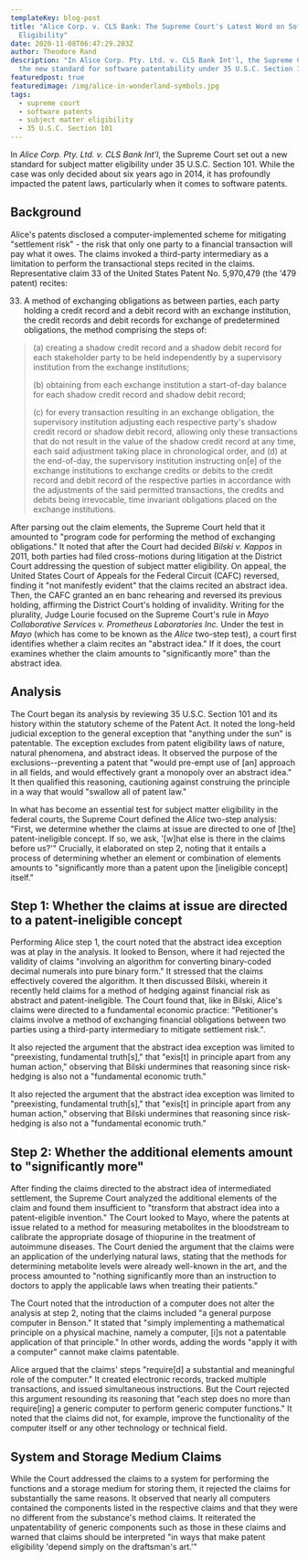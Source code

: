 ```yaml
---
templateKey: blog-post
title: "Alice Corp. v. CLS Bank: The Supreme Court's Latest Word on Software
  Eligibility"
date: 2020-11-08T06:47:29.203Z
author: Theodore Rand
description: "In Alice Corp. Pty. Ltd. v. CLS Bank Int'l, the Supreme Court set
  the new standard for software patentability under 35 U.S.C. Section 101. "
featuredpost: true
featuredimage: /img/alice-in-wonderland-symbols.jpg
tags:
  - supreme court
  - software patents
  - subject matter eligibility
  - 35 U.S.C. Section 101
---
```

In *Alice Corp. Pty. Ltd. v. CLS Bank Int'l*, the Supreme Court set out a new standard for subject matter eligibility under 35 U.S.C. Section 101. While the case was only decided about six years ago in 2014, it has profoundly impacted the patent laws, particularly when it comes to software patents. 

## Background

Alice's patents disclosed a computer-implemented scheme for mitigating "settlement risk" - the risk that only one party to a financial transaction will pay what it owes. The claims invoked a third-party intermediary as a limitation to perform the transactional steps recited in the claims. Representative claim 33 of the United States Patent No. 5,970,479 (the '479 patent) recites:

33. A method of exchanging obligations as between parties, each party holding a credit record and a debit record with an exchange institution, the credit records and debit records for exchange of predetermined obligations, the method comprising the steps of:

> (a) creating a shadow credit record and a shadow debit record for each stakeholder party to be held independently by a supervisory institution from the exchange institutions;
>
> (b) obtaining from each exchange institution a start-of-day balance for each shadow credit record and shadow debit record;
>
> (c) for every transaction resulting in an exchange obligation, the supervisory institution adjusting each respective party's shadow credit record or shadow debit record, allowing only these transactions that do not result in the value of the shadow credit record at any time, each said adjustment taking place in chronological order, and
> (d) at the end-of-day, the supervisory institution instructing on\[e] of the exchange institutions to exchange credits or debits to the credit record and debit record of the respective parties in accordance with the adjustments of the said permitted transactions, the credits and debits being irrevocable, time invariant obligations placed on the exchange institutions.

After parsing out the claim elements, the Supreme Court held that it amounted to "program code for performing the method of exchanging obligations." It noted that after the Court had decided *Bilski v. Kappos* in 2011, both parties had filed cross-motions during litigation at the District Court addressing the question of subject matter eligibility. On appeal, the United States Court of Appeals for the Federal Circuit (CAFC) reversed, finding it "not manifestly evident" that the claims recited an abstract idea. Then, the CAFC granted an en banc rehearing and reversed its previous holding, affirming the District Court's holding of invalidity. Writing for the plurality, Judge Lourie focused on the Supreme Court's rule in *Mayo Collaborative Services v. Prometheus Laboratories Inc.* Under the test in *Mayo* (which has come to be known as the *Alice* two-step test), a court first identifies whether a claim recites an "abstract idea." If it does, the court examines whether the claim amounts to "significantly more" than the abstract idea.

## Analysis

The Court began its analysis by reviewing 35 U.S.C. Section 101 and its history within the statutory scheme of the Patent Act. It noted the long-held judicial exception to the general exception that "anything under the sun" is patentable. The exception excludes from patent eligibility laws of nature, natural phenomena, and abstract ideas. It observed the purpose of the exclusions--preventing a patent that "would pre-empt use of \[an] approach in all fields, and would effectively grant a monopoly over an abstract idea." It then qualified this reasoning, cautioning against construing the principle in a way that would "swallow all of patent law."

In what has become an essential test for subject matter eligibility in the federal courts, the Supreme Court defined the *Alice* two-step analysis: "First, we determine whether the claims at issue are directed to one of \[the] patent-ineligible concept. If so, we ask, '\[w]hat else is there in the claims before us?'" Crucially, it elaborated on step 2, noting that it entails a process of determining whether an element or combination of elements amounts to "significantly more than a patent upon the \[ineligible concept] itself."

## Step 1: Whether the claims at issue are directed to a patent-ineligible concept

Performing Alice step 1, the court noted that the abstract idea exception was at play in the analysis. It looked to Benson, where it had rejected the validity of claims "involving an algorithm for converting binary-coded decimal numerals into pure binary form." It stressed that the claims effectively covered the algorithm. It then discussed Bilski, wherein it recently held claims for a method of hedging against financial risk as abstract and patent-ineligible. The Court found that, like in Bilski, Alice's claims were directed to a fundamental economic practice: "Petitioner's claims involve a method of exchanging financial obligations between two parties using a third-party intermediary to mitigate settlement risk.". 

It also rejected the argument that the abstract idea exception was limited to "preexisting, fundamental truth\[s]," that "exis\[t] in principle apart from any human action," observing that Bilski undermines that reasoning since risk-hedging is also not a "fundamental economic truth."  

It also rejected the argument that the abstract idea exception was limited to "preexisting, fundamental truth\[s]," that "exis\[t] in principle apart from any human action," observing that Bilski undermines that reasoning since risk-hedging is also not a "fundamental economic truth."  

## Step 2: Whether the additional elements amount to "significantly more"

After finding the claims directed to the abstract idea of intermediated settlement, the Supreme Court analyzed the additional elements of the claim and found them insufficient to "transform that abstract idea into a patent-eligible invention." The Court looked to Mayo, where the patents at issue related to a method for measuring metabolites in the bloodstream to calibrate the appropriate dosage of thiopurine in the treatment of autoimmune diseases. The Court denied the argument that the claims were an application of the underlying natural laws, stating that the methods for determining metabolite levels were already well-known in the art, and the process amounted to "nothing significantly more than an instruction to doctors to apply the applicable laws when treating their patients." 

The Court noted that the introduction of a computer does not alter the analysis at step 2, noting that the claims included "a general purpose computer in Benson." It stated that "simply implementing a mathematical principle on a physical machine, namely a computer, \[i]s not a patentable application of that principle." In other words, adding the words "apply it with a computer" cannot make claims patentable.

Alice argued that the claims' steps "require\[d] a substantial and meaningful role of the computer." It created electronic records, tracked multiple transactions, and issued simultaneous instructions. But the Court rejected this argument resounding its reasoning that "each step does no more than require\[ing] a generic computer to perform generic computer functions." It noted that the claims did not, for example, improve the functionality of the computer itself or any other technology or technical field.

## System and Storage Medium Claims

While the Court addressed the claims to a system for performing the functions and a storage medium for storing them, it rejected the claims for substantially the same reasons. It observed that nearly all computers contained the components listed in the respective claims and that they were no different from the substance's method claims. It reiterated the unpatentability of generic components such as those in these claims and warned that claims should be interpreted "in ways that make patent eligibility 'depend simply on the draftsman's art.'"